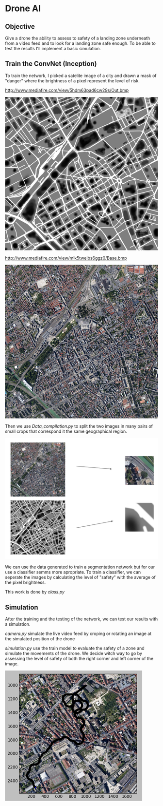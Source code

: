 # Drone AI

## Objective

Give a drone the ability to assess to safety of a landing zone underneath from a video feed and to look for a landing zone safe enough. To be able to test the results I'll implement a basic simulation.

## Train the ConvNet (Inception) 

To train the network, I picked a satelite image of a city and drawn a mask of "danger" where the brightness of a pixel represent the level of risk.

http://www.mediafire.com/view/5hdm63pad6cw29s/Out.bmp

![out](preview_out.png)

http://www.mediafire.com/view/mlk5tweibs6ggz0/Base.bmp

![base](preview_base.png)


Then we use *Data_compilation.py* to split the two images in many pairs of small crops that correspond it the same geographical region. 

![split](preview_split.png)

We can use the data generated to train a segmentation network but for our use a classifier semms more apropriate.
To train a classifier, we can seperate the images by calculating the level of "safety" with the average of the pixel brightness.

This work is done by *class.py*

## Simulation

After the training and the testing of the network, we can test our results with a simulation.

*camera.py* simulate the live video feed by croping or rotating an image at the simulated position of the drone

*simulation.py* use the train model to evaluate the safety of a zone and simulate the movements of the drone. We decide witch way to go by assessing the level of safety of both the right corner and left corner of the image.

![simulation](simulation.png)
